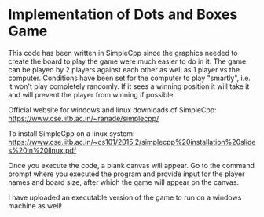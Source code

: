 # Implementation of Dots and Boxes Game
This code has been written in SimpleCpp since the graphics needed to create the board to play the game were much easier to do in it.
The game can be played by 2 players against each other as well as 1 player vs the computer. Conditions have been set for the computer to play "smartly", i.e. it won't play completely randomly. If it sees a winning position it will take it and will prevent the player from winning if possible.

Official website for windows and linux downloads of SimpleCpp: https://www.cse.iitb.ac.in/~ranade/simplecpp/

To install SimpleCpp on a linux system: https://www.cse.iitb.ac.in/~cs101/2015.2/simplecpp%20installation%20slides%20in%20linux.pdf

Once you execute the code, a blank canvas will appear. Go to the command prompt where you executed the program and provide input for the player names and board size, after which the game will appear on the canvas.

I have uploaded an executable version of the game to run on a windows machine as well!

